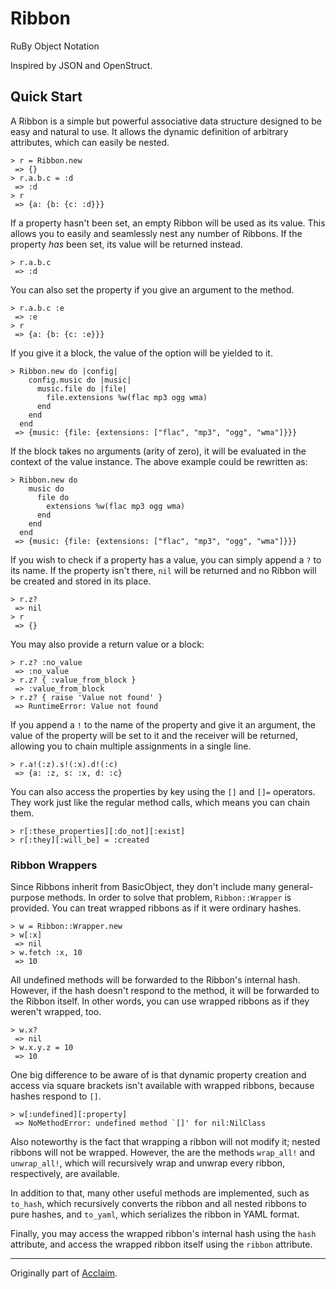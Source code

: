 # Ribbon

RuBy Object Notation

Inspired by JSON and OpenStruct.

## Quick Start

A Ribbon is a simple but powerful associative data structure designed to be easy
and natural to use. It allows the dynamic definition of arbitrary attributes,
which can easily be nested.

    > r = Ribbon.new
     => {}
    > r.a.b.c = :d
     => :d
    > r
     => {a: {b: {c: :d}}}

If a property hasn't been set, an empty Ribbon will be used as its value. This
allows you to easily and seamlessly nest any number of Ribbons. If the property
_has_ been set, its value will be returned instead.

    > r.a.b.c
     => :d

You can also set the property if you give an argument to the method.

    > r.a.b.c :e
     => :e
    > r
     => {a: {b: {c: :e}}}

If you give it a block, the value of the option will be yielded to it.

    > Ribbon.new do |config|
        config.music do |music|
          music.file do |file|
            file.extensions %w(flac mp3 ogg wma)
          end
        end
      end
     => {music: {file: {extensions: ["flac", "mp3", "ogg", "wma"]}}}

If the block takes no arguments (arity of zero), it will be evaluated in the
context of the value instance. The above example could be rewritten as:

    > Ribbon.new do
        music do
          file do
            extensions %w(flac mp3 ogg wma)
          end
        end
      end
     => {music: {file: {extensions: ["flac", "mp3", "ogg", "wma"]}}}

If you wish to check if a property has a value, you can simply append a `?` to
its name. If the property isn't there, `nil` will be returned and no Ribbon will
be created and stored in its place.

    > r.z?
     => nil
    > r
     => {}

You may also provide a return value or a block:

    > r.z? :no_value
     => :no_value
    > r.z? { :value_from_block }
     => :value_from_block
    > r.z? { raise 'Value not found' }
     => RuntimeError: Value not found

If you append a `!` to the name of the property and give it an argument, the
value of the property will be set to it and the receiver will be returned,
allowing you to chain multiple assignments in a single line.

    > r.a!(:z).s!(:x).d!(:c)
     => {a: :z, s: :x, d: :c}

You can also access the properties by key using the `[]` and `[]=` operators.
They work just like the regular method calls, which means you can chain them.

    > r[:these_properties][:do_not][:exist]
    > r[:they][:will_be] = :created

### Ribbon Wrappers

Since Ribbons inherit from BasicObject, they don't include many general-purpose
methods. In order to solve that problem, `Ribbon::Wrapper` is provided. You can
treat wrapped ribbons as if it were ordinary hashes.

    > w = Ribbon::Wrapper.new
    > w[:x]
     => nil
    > w.fetch :x, 10
     => 10

All undefined methods will be forwarded to the Ribbon's internal hash. However,
if the hash doesn't respond to the method, it will be forwarded to the Ribbon
itself. In other words, you can use wrapped ribbons as if they weren't wrapped,
too.

    > w.x?
     => nil
    > w.x.y.z = 10
     => 10

One big difference to be aware of is that dynamic property creation and access
via square brackets isn't available with wrapped ribbons, because hashes respond
to `[]`.

    > w[:undefined][:property]
     => NoMethodError: undefined method `[]' for nil:NilClass

Also noteworthy is the fact that wrapping a ribbon will not modify it; nested
ribbons will not be wrapped. However, the are the methods `wrap_all!` and
`unwrap_all!`, which will recursively wrap and unwrap every ribbon,
respectively, are available.

In addition to that, many other useful methods are implemented, such as
`to_hash`, which recursively converts the ribbon and all nested ribbons to pure
hashes, and `to_yaml`, which serializes the ribbon in YAML format.

Finally, you may access the wrapped ribbon's internal hash using the `hash`
attribute, and access the wrapped ribbon itself using the `ribbon` attribute.

---

Originally part of [Acclaim](https://github.com/matheusmoreira/acclaim).
